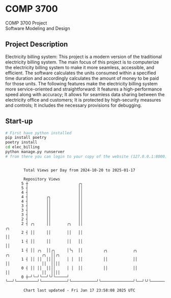 # COMP 3700
COMP 3700 Project  
Software Modeling and Design
## Project Description
Electricity billing system: This project is a modern version of the traditional electricity billing system. The main focus of this project is to computerize the electricity billing system to make it more seamless, accessible, and efficient. The software calculates the units consumed within a specified time duration and accordingly calculates the amount of money to be paid for those units. The following features make the electricity billing system more service-oriented and straightforward: It features a high-performance speed along with accuracy; It allows for seamless data sharing between the electricity office and customers; It is protected by high-security measures and controls; It includes the necessary provisions for debugging.

## Start-up
```bash
# First have python installed
pip install poetry
poetry install
cd elec_billing
python manage.py runserver
# from there you can login to your copy of the website (127.0.0.1:8000), default creds are admin/admin
```

```

        Total Views per Day from 2024-10-20 to 2025-01-17

        Repository Views
       5 ┼                      ╭╮
       5 ┤                      ││
       4 ┤                      ││
       4 ┤        ╭╮            ││
       4 ┤        ││            ││
       3 ┤        ││            ││
       3 ┤        ││            ││
       3 ┤        ││            ││
       2 ┤        ││            ││
       2 ┤ ╭╮     ││       ╭╮   ││                                                       ╭╮
       2 ┤ ││     ││       ││   ││                                                       ││
       1 ┤ ││     ││       ││   ││                                                       ││
       1 ┤ ││ ╭╮  ││╭╮     │╰╮  ││         ╭╮           ╭╮           ╭╮              ╭╮  ││╭╮
       1 ┤ ││ ││  ││││     │ │  ││         ││           ││           ││              ││  ││││
       0 ┤ ││ ││  ││││     │ │  ││         ││           ││           ││              ││  ││││
       0 ┼─╯╰─╯╰──╯╰╯╰─────╯ ╰──╯╰─────────╯╰───────────╯╰───────────╯╰──────────────╯╰──╯╰╯╰──────

        Chart last updated - Fri Jan 17 23:58:08 2025 UTC
        
```
